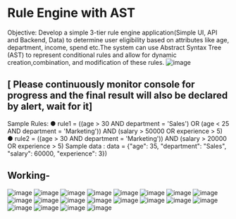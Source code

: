 # Rule Engine with AST
Objective: Develop a simple 3-tier rule engine application(Simple UI, API and Backend, Data) to determine user eligibility based on attributes like age, department, income, spend etc.The system can use Abstract Syntax Tree (AST) to represent conditional rules and allow for dynamic creation,combination, and modification of these rules.
![image](https://github.com/user-attachments/assets/0b284639-47b4-4404-8a4f-76786a97bc5d)

## [ Please continuously monitor console for progress and the final result will also be declared by alert, wait for it]

Sample Rules:
● rule1 = ((age > 30 AND department = 'Sales') OR (age < 25 AND department = 'Marketing')) AND (salary > 50000 OR experience > 5)
● rule2 = ((age > 30 AND department = 'Marketing')) AND (salary > 20000 OR experience > 5)
Sample data :
data = {"age": 35, "department": "Sales", "salary": 60000, "experience": 3})

## Working-
![image](https://github.com/user-attachments/assets/b3d8a85c-b4a3-429f-b9a7-80e06ee06e67)
![image](https://github.com/user-attachments/assets/b899ae07-61d1-4e32-aecd-df85aa57e7cb)
![image](https://github.com/user-attachments/assets/960f932a-95da-4f42-b28a-140537999715)
![image](https://github.com/user-attachments/assets/184085b5-7f84-4ccd-850b-ae7c7cad3020)
![image](https://github.com/user-attachments/assets/3c2987f1-82f6-4912-a18a-4e8201da76e9)
![image](https://github.com/user-attachments/assets/aaaee730-9e02-4ef8-99c5-fa5a8d8f01cc)
![image](https://github.com/user-attachments/assets/5bb66b96-dc99-485f-8349-5d12b64a4e75)
![image](https://github.com/user-attachments/assets/ed8fd7d4-2440-465f-b3a5-5d1c95c36338)
![image](https://github.com/user-attachments/assets/016b60f1-e3e4-4b0c-beac-a48b585953aa)
![image](https://github.com/user-attachments/assets/5a8da565-90d9-4cbd-b246-563724b13d7d)
![image](https://github.com/user-attachments/assets/a282770d-f01c-4fec-9613-c707a8bca85d)
![image](https://github.com/user-attachments/assets/d8588ce2-0ea4-459f-8c45-6c3826ea8ba5)
![image](https://github.com/user-attachments/assets/60058654-6c69-4e1c-8da0-cb18b6e95b19)
![image](https://github.com/user-attachments/assets/b9410caa-75c0-444b-9b87-6b316f0e7be7)
![image](https://github.com/user-attachments/assets/6736782b-24e2-4dfd-9144-3629d9666746)
![image](https://github.com/user-attachments/assets/a9adb6d5-aee4-4f72-a892-c7903c7e8ea9)
![image](https://github.com/user-attachments/assets/2180ca88-daa3-4c31-833a-f55e938ce93b)
![image](https://github.com/user-attachments/assets/664d9d8e-ed28-41f4-b9db-e54b45e41b9a)
![image](https://github.com/user-attachments/assets/a170470f-40be-44c4-8a77-c3f0a298847c)
![image](https://github.com/user-attachments/assets/241bc719-9b01-4dd7-a64c-90dab4446c22)
